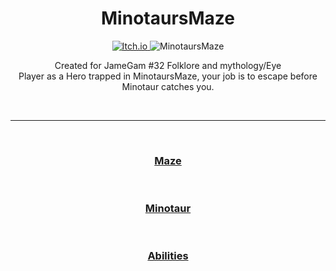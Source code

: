 <h1 align="center">MinotaursMaze</h1>

<p align="center">
  <a href="https://kosciach.itch.io/minotaursmaze">
<img src="https://camo.githubusercontent.com/9fd682145e4f0d5b90aac147ca8f96a32465f0b739c99f07c43fb47a63e59cf2/68747470733a2f2f696d672e736869656c64732e696f2f7374617469632f76313f7374796c653d666f722d7468652d6261646765266d6573736167653d497463682e696f26636f6c6f723d464135433543266c6f676f3d497463682e696f266c6f676f436f6c6f723d464646464646266c6162656c3d" alt="Itch.io" />
</a>
<img src="https://img.itch.zone/aW1nLzEzNDc0NTA2LnBuZw==/original/t60cMi.png" alt="MinotaursMaze">
</p>

  <p align="center">
    Created for JameGam #32 Folklore and mythology/Eye<br>
Player as a Hero trapped in MinotaursMaze, your job is to escape before Minotaur catches you.
  </p>

<br>

---

<br>

<h3 align="center">
  <a href="Maze.md">Maze</a>
</h3>

<br>

<h3 align="center">
  <a href="Minotaur.md">Minotaur</a>
</h3>

<br>

<h3 align="center">
  <a href="Abilities.md">Abilities</a>
</h3>
